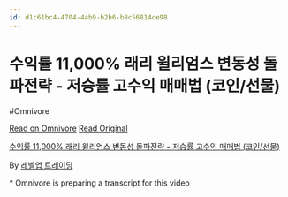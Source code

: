 ```yaml
---
id: d1c61bc4-4704-4ab9-b2b6-b8c56814ce98
---
```


# 수익률 11,000% 래리 윌리엄스 변동성 돌파전략 - 저승률 고수익 매매법 (코인/선물)
#Omnivore
 
[Read on Omnivore](https://omnivore.app/me/https-youtube-com-watch-v-si-pgjh-6-i-5-u-1911f5fe419)
[Read Original](https://youtube.com/watch?v=SiPGJH6i5-U)
 
[수익률 11,000% 래리 윌리엄스 변동성 돌파전략 - 저승률 고수익 매매법 (코인/선물)](https://youtube.com/watch?v=SiPGJH6i5-U)

By [레벨업 트레이딩](https://www.youtube.com/@Lv-UP)

\* Omnivore is preparing a transcript for this video